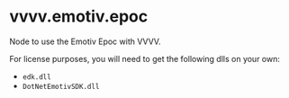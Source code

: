 vvvv.emotiv.epoc
================

Node to use the Emotiv Epoc with VVVV.

For license purposes, you will need to get the following dlls on your own:
* `edk.dll`
* `DotNetEmotivSDK.dll`
